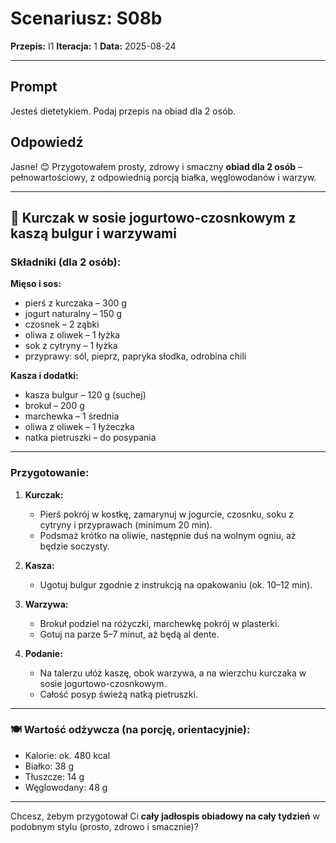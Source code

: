 ﻿# Scenariusz: S08b
**Przepis:** I1
**Iteracja:** 1
**Data:** 2025-08-24

---

## Prompt
Jesteś dietetykiem. Podaj przepis na obiad dla 2 osób.


## Odpowiedź
Jasne! 😊 Przygotowałem prosty, zdrowy i smaczny **obiad dla 2 osób** – pełnowartościowy, z odpowiednią porcją białka, węglowodanów i warzyw.

---

## 🍴 **Kurczak w sosie jogurtowo-czosnkowym z kaszą bulgur i warzywami**

### Składniki (dla 2 osób):

**Mięso i sos:**

* pierś z kurczaka – 300 g
* jogurt naturalny – 150 g
* czosnek – 2 ząbki
* oliwa z oliwek – 1 łyżka
* sok z cytryny – 1 łyżka
* przyprawy: sól, pieprz, papryka słodka, odrobina chili

**Kasza i dodatki:**

* kasza bulgur – 120 g (suchej)
* brokuł – 200 g
* marchewka – 1 średnia
* oliwa z oliwek – 1 łyżeczka
* natka pietruszki – do posypania

---

### Przygotowanie:

1. **Kurczak:**

   * Pierś pokrój w kostkę, zamarynuj w jogurcie, czosnku, soku z cytryny i przyprawach (minimum 20 min).
   * Podsmaż krótko na oliwie, następnie duś na wolnym ogniu, aż będzie soczysty.

2. **Kasza:**

   * Ugotuj bulgur zgodnie z instrukcją na opakowaniu (ok. 10–12 min).

3. **Warzywa:**

   * Brokuł podziel na różyczki, marchewkę pokrój w plasterki.
   * Gotuj na parze 5–7 minut, aż będą al dente.

4. **Podanie:**

   * Na talerzu ułóż kaszę, obok warzywa, a na wierzchu kurczaka w sosie jogurtowo-czosnkowym.
   * Całość posyp świeżą natką pietruszki.

---

### 🍽️ Wartość odżywcza (na porcję, orientacyjnie):

* Kalorie: ok. 480 kcal
* Białko: 38 g
* Tłuszcze: 14 g
* Węglowodany: 48 g

---

Chcesz, żebym przygotował Ci **cały jadłospis obiadowy na cały tydzień** w podobnym stylu (prosto, zdrowo i smacznie)?
